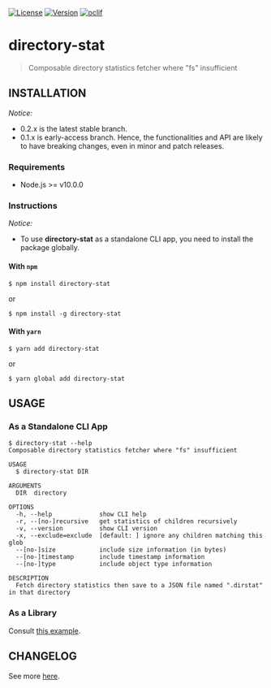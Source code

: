 [![License](https://img.shields.io/npm/l/directory-stat.svg)](https://github.com/lqmanh/directory-stat/blob/master/package.json)
[![Version](https://img.shields.io/npm/v/directory-stat.svg)](https://npmjs.org/package/directory-stat)
[![oclif](https://img.shields.io/badge/cli-oclif-brightgreen.svg)](https://oclif.io)

# directory-stat
> Composable directory statistics fetcher where "fs" insufficient

## INSTALLATION
*Notice:*
- 0.2.x is the latest stable branch.
- 0.1.x is early-access branch. Hence, the functionalities and API are likely to have breaking changes, even in minor and patch releases.

### Requirements
- Node.js >= v10.0.0

### Instructions
*Notice:*
- To use **directory-stat** as a standalone CLI app, you need to install the package globally.

#### With `npm`
```
$ npm install directory-stat
```
or
```
$ npm install -g directory-stat
```

#### With `yarn`
```
$ yarn add directory-stat
```
or
```
$ yarn global add directory-stat
```

## USAGE
### As a Standalone CLI App
```
$ directory-stat --help
Composable directory statistics fetcher where "fs" insufficient

USAGE
  $ directory-stat DIR

ARGUMENTS
  DIR  directory

OPTIONS
  -h, --help             show CLI help
  -r, --[no-]recursive   get statistics of children recursively
  -v, --version          show CLI version
  -x, --exclude=exclude  [default: ] ignore any children matching this glob
  --[no-]size            include size information (in bytes)
  --[no-]timestamp       include timestamp information
  --[no-]type            include object type information

DESCRIPTION
  Fetch directory statistics then save to a JSON file named ".dirstat" in that directory
```

### As a Library
Consult [this example](https://github.com/lqmanh/directory-stat/blob/master/tests/main.js).

## CHANGELOG
See more [here](https://github.com/lqmanh/directory-stat/blob/master/CHANGELOG.md).
